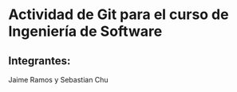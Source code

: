 # Actividad de Git para el curso de Ingeniería de Software 

## Integrantes: 
Jaime Ramos y Sebastian Chu
